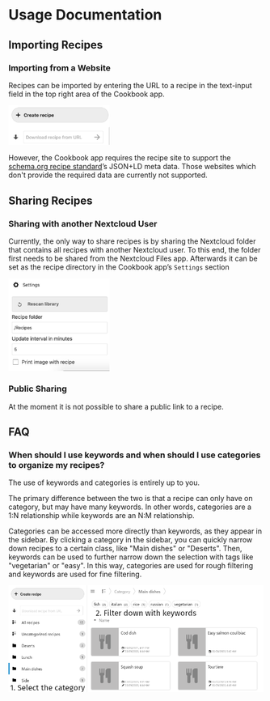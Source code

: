 # Usage Documentation


## Importing Recipes

### Importing from a Website

Recipes can be imported by entering the URL to a recipe in the text-input field in the top right area of the Cookbook app.

<img src="assets/create_import.png" alt="Recipe-import field" width="200px" />

However, the Cookbook app requires the recipe site to support the [schema.org recipe standard](http://www.schema.org/Recipe)’s JSON+LD meta data. Those websites which don't provide the required data are currently not supported.


## Sharing Recipes

### Sharing with another Nextcloud User

Currently, the only way to share recipes is by sharing the Nextcloud folder that contains all recipes with another Nextcloud user. To this end, the folder first needs to be shared from the Nextcloud Files app. Afterwards it can be set as the recipe directory in the Cookbook app’s `Settings` section

<img src="assets/settings.png" alt="Recipe-import field" width="200px" />


### Public Sharing

At the moment it is not possible to share a public link to a recipe.

## FAQ

### When should I use keywords and when should I use categories to organize my recipes?

The use of keywords and categories is entirely up to you.

The primary difference between the two is that a recipe can only have on category,
but may have many keywords.
In other words,
categories are a 1:N relationship while keywords are an N:M relationship.

Categories can be accessed more directly than keywords,
as they appear in the sidebar.
By clicking a category in the sidebar,
you can quickly narrow down recipes to a certain class, like "Main dishes" or "Deserts".
Then, keywords can be used to further narrow down the selection
with tags like "vegetarian" or "easy".
In this way, categories are used for rough filtering and keywords are used for fine filtering.

![Example workflow using categories for rough filtering and keywords for fine filtering](assets/keywords-and-categories.png)
